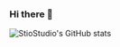 ### Hi there 👋

![StioStudio's GitHub stats](https://github-readme-stats.vercel.app/api?username=stiostudio&show_icons=true&theme=nord)

